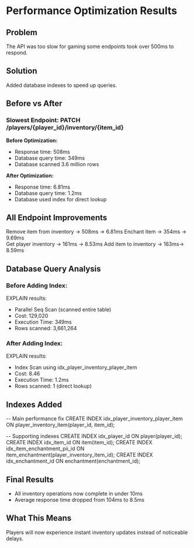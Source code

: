 # Performance Optimization Results

## Problem
The API was too slow for gaming some endpoints took over 500ms to respond.

## Solution
Added database indexes to speed up queries.

## Before vs After

### Slowest Endpoint: PATCH /players/{player_id}/inventory/{item_id}

**Before Optimization:**
- Response time: 508ms 
- Database query time: 349ms
- Database scanned 3.6 million rows

**After Optimization:**
- Response time: 6.81ms 
- Database query time: 1.2ms
- Database used index for direct lookup


## All Endpoint Improvements

Remove item from inventory ->  508ms -> 6.81ms 
Enchant item -> 354ms -> 9.69ms  
Get player inventory -> 161ms -> 8.53ms 
Add item to inventory -> 163ms-> 8.59ms  

## Database Query Analysis

### Before Adding Index:

EXPLAIN results:
- Parallel Seq Scan (scanned entire table)
- Cost: 129,020
- Execution Time: 349ms
- Rows scanned: 3,661,264


### After Adding Index:

EXPLAIN results:
- Index Scan using idx_player_inventory_player_item
- Cost: 8.46
- Execution Time: 1.2ms
- Rows scanned: 1 (direct lookup)


## Indexes Added


-- Main performance fix
CREATE INDEX idx_player_inventory_player_item 
ON player_inventory_item(player_id, item_id);

-- Supporting indexes
CREATE INDEX idx_player_id ON player(player_id);
CREATE INDEX idx_item_id ON item(item_id);
CREATE INDEX idx_item_enchantment_pii_id ON item_enchantment(player_inventory_item_id);
CREATE INDEX idx_enchantment_id ON enchantment(enchantment_id);


## Final Results

- All inventory operations now complete in under 10ms
- Average response time dropped from 104ms to 8.5ms


## What This Means

Players will now experience instant inventory updates instead of noticeable delays.